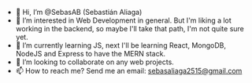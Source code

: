 - 👋 Hi, I’m @SebasAB (Sebastián Aliaga)
- 👀 I’m interested in Web Development in general. But I'm liking a lot working in the backend, so maybe I'll take that path, I'm not quite sure yet.  
- 🌱 I’m currently learning JS, next I'll be learning React, MongoDB, NodeJS and Express to have the MERN stack.
- 💞️ I’m looking to collaborate on any web projects.
- 📫 How to reach me? Send me an email: sebasaliaga2515@gmail.com

<!---
SebasAB/SebasAB is a ✨ special ✨ repository because its `README.md` (this file) appears on your GitHub profile.
You can click the Preview link to take a look at your changes.
--->
